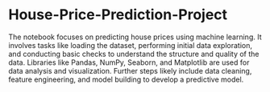 # House-Price-Prediction-Project

The notebook focuses on predicting house prices using machine learning. It involves tasks like loading the dataset, performing initial data exploration, and conducting basic checks to understand the structure and quality of the data. Libraries like Pandas, NumPy, Seaborn, and Matplotlib are used for data analysis and visualization. Further steps likely include data cleaning, feature engineering, and model building to develop a predictive model.

